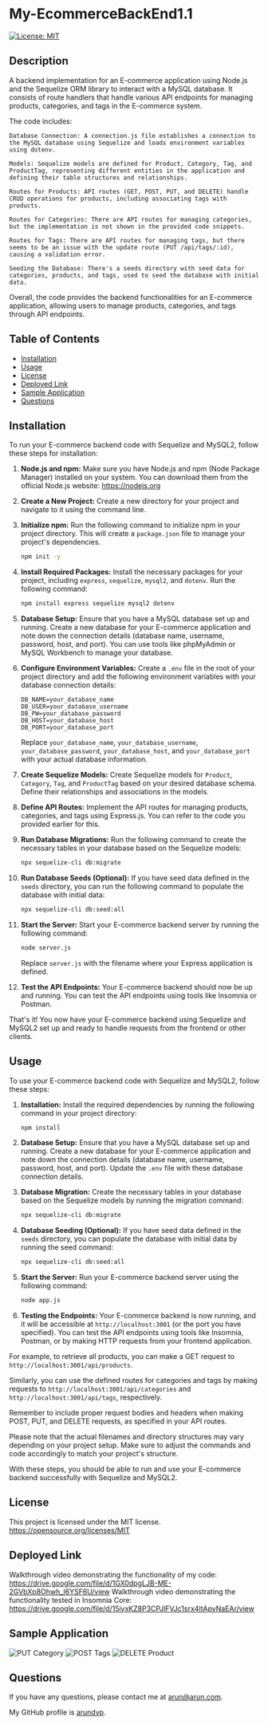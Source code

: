 # My-EcommerceBackEnd1.1
  [![License: MIT](https://img.shields.io/badge/License-MIT-yellow.svg)](https://opensource.org/licenses/MIT)
 ## Description
 A backend implementation for an E-commerce application using Node.js and the Sequelize ORM library to interact with a MySQL database. It consists of route handlers that handle various API endpoints for managing products, categories, and tags in the E-commerce system.

 The code includes:

    Database Connection: A connection.js file establishes a connection to the MySQL database using Sequelize and loads environment variables using dotenv.

    Models: Sequelize models are defined for Product, Category, Tag, and ProductTag, representing different entities in the application and defining their table structures and relationships.

    Routes for Products: API routes (GET, POST, PUT, and DELETE) handle CRUD operations for products, including associating tags with products.

    Routes for Categories: There are API routes for managing categories, but the implementation is not shown in the provided code snippets.

    Routes for Tags: There are API routes for managing tags, but there seems to be an issue with the update route (PUT /api/tags/:id), causing a validation error.

    Seeding the Database: There's a seeds directory with seed data for categories, products, and tags, used to seed the database with initial data.

 Overall, the code provides the backend functionalities for an E-commerce application, allowing users to manage products, categories, and tags through API endpoints.

  ## Table of Contents
  - [Installation](#installation)
  - [Usage](#usage)
  - [License](#license)
  - [Deployed Link](#deployed-link)
  - [Sample Application](#sample-application)
  - [Questions](#questions)
  ## Installation <a name="installation"></a>

To run your E-commerce backend code with Sequelize and MySQL2, follow these steps for installation:

1. **Node.js and npm:**
   Make sure you have Node.js and npm (Node Package Manager) installed on your system. You can download them from the official Node.js website: https://nodejs.org

2. **Create a New Project:**
   Create a new directory for your project and navigate to it using the command line.

3. **Initialize npm:**
   Run the following command to initialize npm in your project directory. This will create a `package.json` file to manage your project's dependencies.

   ```bash
   npm init -y
   ```

4. **Install Required Packages:**
   Install the necessary packages for your project, including `express`, `sequelize`, `mysql2`, and `dotenv`. Run the following command:

   ```bash
   npm install express sequelize mysql2 dotenv
   ```

5. **Database Setup:**
   Ensure that you have a MySQL database set up and running. Create a new database for your E-commerce application and note down the connection details (database name, username, password, host, and port). You can use tools like phpMyAdmin or MySQL Workbench to manage your database.

6. **Configure Environment Variables:**
   Create a `.env` file in the root of your project directory and add the following environment variables with your database connection details:

   ```
   DB_NAME=your_database_name
   DB_USER=your_database_username
   DB_PW=your_database_password
   DB_HOST=your_database_host
   DB_PORT=your_database_port
   ```

   Replace `your_database_name`, `your_database_username`, `your_database_password`, `your_database_host`, and `your_database_port` with your actual database information.

7. **Create Sequelize Models:**
   Create Sequelize models for `Product`, `Category`, `Tag`, and `ProductTag` based on your desired database schema. Define their relationships and associations in the models.

8. **Define API Routes:**
   Implement the API routes for managing products, categories, and tags using Express.js. You can refer to the code you provided earlier for this.

9. **Run Database Migrations:**
   Run the following command to create the necessary tables in your database based on the Sequelize models:

   ```bash
   npx sequelize-cli db:migrate
   ```

10. **Run Database Seeds (Optional):**
    If you have seed data defined in the `seeds` directory, you can run the following command to populate the database with initial data:

    ```bash
    npx sequelize-cli db:seed:all
    ```

11. **Start the Server:**
    Start your E-commerce backend server by running the following command:

    ```bash
    node server.js
    ```

    Replace `server.js` with the filename where your Express application is defined.

12. **Test the API Endpoints:**
    Your E-commerce backend should now be up and running. You can test the API endpoints using tools like Insomnia or Postman.

That's it! You now have your E-commerce backend using Sequelize and MySQL2 set up and ready to handle requests from the frontend or other clients.

 
## Usage <a name="usage"></a>
  
To use your E-commerce backend code with Sequelize and MySQL2, follow these steps:

1. **Installation:**
   Install the required dependencies by running the following command in your project directory:

   ```bash
   npm install
   ```

2. **Database Setup:**
   Ensure that you have a MySQL database set up and running. Create a new database for your E-commerce application and note down the connection details (database name, username, password, host, and port). Update the `.env` file with these database connection details.

3. **Database Migration:**
   Create the necessary tables in your database based on the Sequelize models by running the migration command:

   ```bash
   npx sequelize-cli db:migrate
   ```

4. **Database Seeding (Optional):**
   If you have seed data defined in the `seeds` directory, you can populate the database with initial data by running the seed command:

   ```bash
   npx sequelize-cli db:seed:all
   ```

5. **Start the Server:**
   Run your E-commerce backend server using the following command:

   ```bash
   node app.js
   ```

6. **Testing the Endpoints:**
   Your E-commerce backend is now running, and it will be accessible at `http://localhost:3001` (or the port you have specified). You can test the API endpoints using tools like Insomnia, Postman, or by making HTTP requests from your frontend application.

For example, to retrieve all products, you can make a GET request to `http://localhost:3001/api/products`.

Similarly, you can use the defined routes for categories and tags by making requests to `http://localhost:3001/api/categories` and `http://localhost:3001/api/tags`, respectively.

Remember to include proper request bodies and headers when making POST, PUT, and DELETE requests, as specified in your API routes.

Please note that the actual filenames and directory structures may vary depending on your project setup. Make sure to adjust the commands and code accordingly to match your project's structure.

With these steps, you should be able to run and use your E-commerce backend successfully with Sequelize and MySQL2.
  
  ## License <a name="license"></a>
  This project is licensed under the MIT license.
  https://opensource.org/licenses/MIT
  
  ## Deployed Link <a name="deployed-link"></a>
  Walkthrough video demonstrating the functionality of my code: https://drive.google.com/file/d/1GX0dpgLJB-ME-2GVbXp8Ohwh_l6YSF6U/view
  Walkthrough video demonstrating the functionality tested in Insomnia Core: https://drive.google.com/file/d/15iyxKZ8P3CPJlFVJc1srx4ltApyNaEAr/view
  
  ## Sample Application <a name="sample-application"></a>
  
  ![PUT Category](./assets/put-cat-sample.png)
  ![POST Tags](./assets/post-tags-sample.png)
  ![DELETE Product](./assets/del-prod-sample.png)

  ## Questions <a name="questions"></a>
  If you have any questions, please contact me at arun@arun.com. 
  
  My GitHub profile is [arundvp](https://github.com/arundvp).

